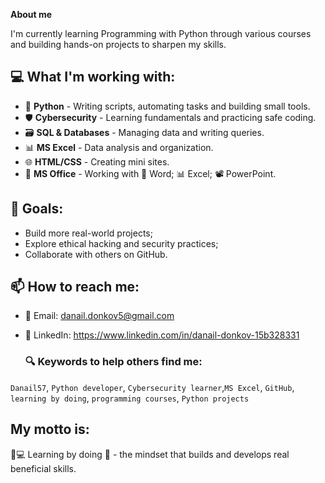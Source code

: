 

**About me**

I'm currently learning Programming with Python through various courses and building hands-on projects to sharpen my skills.

## 💻 What I'm working with:
- 🐍 **Python** - Writing scripts, automating tasks and building small tools.
- 🛡️ **Cybersecurity** - Learning fundamentals and practicing safe coding.
- 🗃️ **SQL & Databases** - Managing data and writing queries.
- 📊 **MS Excel** - Data analysis and organization.
- 🌐 **HTML/CSS** - Creating mini sites.
- 💼 **MS Office** - Working with 📄 Word; 📊 Excel; 📽️ PowerPoint.


## 🚀 Goals:
- Build more real-world projects;
- Explore ethical hacking and security practices;
- Collaborate with others on GitHub.

## 📫 How to reach me:
- 📧 Email: danail.donkov5@gmail.com

- 💼 LinkedIn: https://www.linkedin.com/in/danail-donkov-15b328331

  ### 🔍 Keywords to help others find me:

`Danail57`, `Python developer`, `Cybersecurity learner`,`MS Excel`, `GitHub`, `learning by doing`, `programming courses`, `Python projects`

## My motto is:
🧠💻 Learning by doing 🚀 -  the mindset that builds and develops real beneficial skills.
